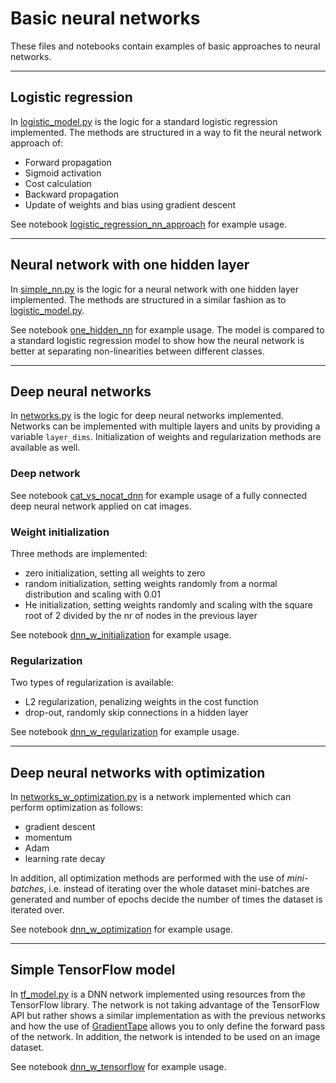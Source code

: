 # Basic neural networks

These files and notebooks contain examples of basic approaches to neural networks.

---

## Logistic regression

In [logistic_model.py](./logistic_model.py) is the logic for a standard logistic regression implemented. The methods are structured in a way to fit the neural network approach of:

* Forward propagation
* Sigmoid activation
* Cost calculation
* Backward propagation
* Update of weights and bias using gradient descent

See notebook [logistic_regression_nn_approach](./logistic_regression_nn_approach.ipynb) for example usage.

---

## Neural network with one hidden layer

In [simple_nn.py](./simple_nn.py) is the logic for a neural network with one hidden layer implemented. The methods are structured in a similar fashion as to [logistic_model.py](./logistic_model.py).

See notebook [one_hidden_nn](./one_hidden_nn.ipynb) for example usage. The model is compared to a standard logistic regression model to show how the neural network is better at separating non-linearities between different classes.

---

## Deep neural networks

In [networks.py](./networks.py) is the logic for deep neural networks implemented. Networks can be implemented with multiple layers and units by providing a variable `layer_dims`. Initialization of weights and regularization methods are available as well.

### Deep network

See notebook [cat_vs_nocat_dnn](./cat_vs_nocat_dnn.ipynb) for example usage of a fully connected deep neural network applied on cat images.

### Weight initialization

Three methods are implemented:

* zero initialization, setting all weights to zero
* random initialization, setting weights randomly from a normal distribution and scaling with 0.01
* He initialization, setting weights randomly and scaling with the square root of 2 divided by the nr of nodes in the previous layer

See notebook [dnn_w_initialization](./dnn_w_initialization.ipynb) for example usage.

### Regularization

Two types of regularization is available:

* L2 regularization, penalizing weights in the cost function
* drop-out, randomly skip connections in a hidden layer

See notebook [dnn_w_regularization](./dnn_w_regularization.ipynb) for example usage.

---

## Deep neural networks with optimization

In [networks_w_optimization.py](./networks_w_optimization.py) is a network implemented which can perform optimization as follows:

* gradient descent
* momentum
* Adam
* learning rate decay

In addition, all optimization methods are performed with the use of *mini-batches*, i.e. instead of iterating over the whole dataset mini-batches are generated and number of epochs decide the number of times the dataset is iterated over.

See notebook [dnn_w_optimization](./dnn_w_optimization.ipynb) for example usage.

---

## Simple TensorFlow model

In [tf_model.py](./tf_model.py) is a DNN network implemented using resources from the TensorFlow library. The network is not taking advantage of the TensorFlow API but rather shows a similar implementation as with the previous networks and how the use of [GradientTape](https://www.tensorflow.org/api_docs/python/tf/GradientTape) allows you to only define the forward pass of the network. In addition, the network is intended to be used on an image dataset.

See notebook [dnn_w_tensorflow](./dnn_w_tensorflow.ipynb) for example usage.
